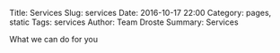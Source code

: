 Title: Services
Slug: services
Date: 2016-10-17 22:00
Category: pages, static
Tags: services
Author: Team Droste 
Summary: Services


What we can do for you

